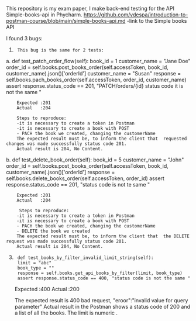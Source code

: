 This repository is my exam paper, I make back-end testing for the API Simple-books-api in Phycharm.
https://github.com/vdespa/introduction-to-postman-course/blob/main/simple-books-api.md -link to the Simple books API


I found 3 bugs:

1.      This bug is the same for 2 tests:
   
a.      def test_patch_order_flow(self):
        book_id = 1
        customer_name = "Jane Doe"
        order_id = self.books.post_books_order(self.accessToken, book_id, customer_name).json()['orderId']
        customer_name = "Susan"
        response = self.books.pach_books_order(self.accessToken, order_id, customer_name)
        assert response.status_code == 201, "PATCH/orders/{id} status code it is not the same "
        
        Expected :201
        Actual   :204

        Steps to reproduce:
        -it is necessary to create a token in Postman
        -it is necessary to create a book with POST 
        - PACH the book we created, changing the customerName
        The expected result must be, to inform the client that  requested changes was made successfully status code 201.
        Actual result is 204, No Content.

  b.        def test_delete_book_order(self):
        book_id = 5
        customer_name = "John"
        order_id = self.books.post_books_order(self.accessToken, book_id, customer_name).json()['orderId']
        response = self.books.delete_books_order(self.accessToken, order_id)
        assert response.status_code == 201, "status code is not te same "

        Expected :201
        Actual   :204

         Steps to reproduce:
        -it is necessary to create a token in Postman
        -it is necessary to create a book with POST 
        - PACH the book we created, changing the customerName
        - DELETE the book we created
        The expected result must be, to inform the client that  the DELETE request was made successfully status code 201.
        Actual result is 204, No Content.




3.      def test_books_by_filter_invalid_limit_string(self):
        limit = "abc"
        book_type = ""
        response = self.books.get_api_books_by_filter(limit, book_type)
        assert response.status_code == 400, "status code is not the same "   

    Expected :400
    Actual   :200
 
    The expected result is 400 bad request, "eroor":"invalid value for query parameter"
    Actual result in the Postman shows a status code of 200 and a list of all the books. The limit is numeric .

       
        


